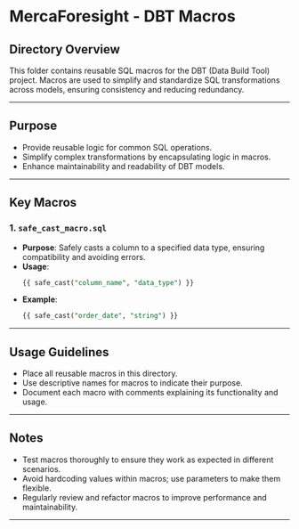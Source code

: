 # MercaForesight - DBT Macros

## **Directory Overview**
This folder contains reusable SQL macros for the DBT (Data Build Tool) project. Macros are used to simplify and standardize SQL transformations across models, ensuring consistency and reducing redundancy.

---

## **Purpose**
- Provide reusable logic for common SQL operations.
- Simplify complex transformations by encapsulating logic in macros.
- Enhance maintainability and readability of DBT models.

---

## **Key Macros**

### 1. **`safe_cast_macro.sql`**
- **Purpose**: Safely casts a column to a specified data type, ensuring compatibility and avoiding errors.
- **Usage**:
  ```sql
  {{ safe_cast("column_name", "data_type") }}
  ```
- **Example**:
  ```sql
  {{ safe_cast("order_date", "string") }}
  ```

---

## **Usage Guidelines**
- Place all reusable macros in this directory.
- Use descriptive names for macros to indicate their purpose.
- Document each macro with comments explaining its functionality and usage.

---

## **Notes**
- Test macros thoroughly to ensure they work as expected in different scenarios.
- Avoid hardcoding values within macros; use parameters to make them flexible.
- Regularly review and refactor macros to improve performance and maintainability.

---